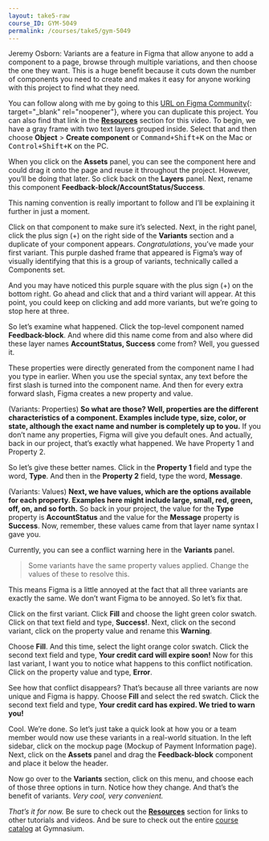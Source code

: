 ```yaml
---
layout: take5-raw
course_ID: GYM-5049
permalink: /courses/take5/gym-5049
---
```


Jeremy Osborn: Variants are a feature in Figma that allow anyone to add a component to a page, browse through multiple variations, and then choose the one they want. This is a huge benefit because it cuts down the number of components you need to create and makes it easy for anyone working with this project to find what they need.

You can follow along with me by going to this [URL on Figma Community][1]{: target="_blank" rel="noopener"}, where you can duplicate this project. You can also find that link in the [**Resources**](#tutorial-resources) section for this video. To begin, we have a gray frame with two text layers grouped inside. Select that and then choose **Object** > **Create component** or <kbd><kbd>Command</kbd>+<kbd>Shift</kbd>+<kbd>K</kbd></kbd> on the Mac or <kbd><kbd>Control</kbd>+<kbd>Shift</kbd>+<kbd>K</kbd></kbd> on the PC.

When you click on the **Assets** panel, you can see the component here and could drag it onto the page and reuse it throughout the project. However, you’ll be doing that later. So click back on the **Layers** panel. Next, rename this component **Feedback-block/AccountStatus/Success**.

This naming convention is really important to follow and I’ll be explaining it further in just a moment.

Click on that component to make sure it’s selected. Next, in the right panel, click the plus sign (+) on the right side of the **Variants** section and a duplicate of your component appears. *Congratulations*, you’ve made your first variant. This purple dashed frame that appeared is Figma’s way of visually identifying that this is a group of variants, technically called a Components set.

And you may have noticed this purple square with the plus sign (+) on the bottom right. Go ahead and click that and a third variant will appear. At this point, you could keep on clicking and add more variants, but we’re going to stop here at three.

So let’s examine what happened. Click the top-level component named **Feedback-block**. And where did this name come from and also where did these layer names **AccountStatus, Success** come from? Well, you guessed it.

These properties were directly generated from the component name I had you type in earlier. When you use the special syntax, any text before the first slash is turned into the component name. And then for every extra forward slash, Figma creates a new property and value.

(Variants: Properties) **So what are those? Well, properties are the different characteristics of a component. Examples include type, size, color, or state, although the exact name and number is completely up to you.** If you don’t name any properties, Figma will give you default ones. And actually, back in our project, that’s exactly what happened. We have Property 1 and Property 2.

So let’s give these better names. Click in the **Property 1** field and type the word, **Type**. And then in the **Property 2** field, type the word, **Message**.

(Variants: Values) **Next, we have values, which are the options available for each property. Examples here might include large, small, red, green, off, on, and so forth.** So back in your project, the value for the **Type** property is **AccountStatus** and the value for the **Message** property is **Success**. Now, remember, these values came from that layer name syntax I gave you.

Currently, you can see a conflict warning here in the **Variants** panel.

> Some variants have the same property values applied. Change the values of these to resolve this.

This means Figma is a little annoyed at the fact that all three variants are exactly the same. We don’t want Figma to be annoyed. So let’s fix that.

Click on the first variant. Click **Fill** and choose the light green color swatch. Click on that text field and type, **Success!**. Next, click on the second variant, click on the property value and rename this **Warning**.

Choose **Fill**. And this time, select the light orange color swatch. Click the second text field and type, **Your credit card will expire soon!** Now for this last variant, I want you to notice what happens to this conflict notification. Click on the property value and type, **Error**.

See how that conflict disappears? That’s because all three variants are now unique and Figma is happy. Choose **Fill** and select the red swatch. Click the second text field and type, **Your credit card has expired. We tried to warn you!**

Cool. We’re done. So let’s just take a quick look at how you or a team member would now use these variants in a real-world situation. In the left sidebar, click on the mockup page (Mockup of Payment Information page). Next, click on the **Assets** panel and drag the **Feedback-block** component and place it below the header.

Now go over to the **Variants** section, click on this menu, and choose each of those three options in turn. Notice how they change. And that’s the benefit of variants. *Very cool, very convenient.*

*That’s it for now.* Be sure to check out the [**Resources**](#tutorial-resources) section for links to other tutorials and videos. And be sure to check out the entire [course catalog][2] at Gymnasium.

[1]: https://bit.ly/3bPt3C4
[2]: https://thegymnasium.com/courses
